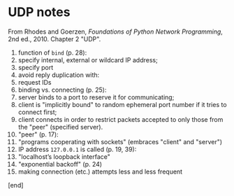 # UDP notes

From Rhodes and Goerzen, _Foundations of Python Network Programming_, 2nd ed., 2010. Chapter 2 "UDP".

 1. function of `bind` (p. 28):
   2. specify internal, external or wildcard IP address;
   2. specify port
 1. avoid reply duplication with:
   2. request IDs
 1. binding vs. connecting (p. 25):
   2. server binds to a port to reserve it for communicating;
   2. client is "implicitly bound" to random ephemeral port number if it tries to connect first;
   2. client connects in order to restrict packets accepted to only those from the "peer" (specified server).
 1. "peer" (p. 17):
   2. "programs cooperating with sockets" (embraces "client" and "server")
 1. IP address `127.0.0.1` is called (p. 19, 39):
   2. "localhost’s loopback interface"
 1. "exponential backoff" (p. 24)
   2. making connection (etc.) attempts less and less frequent

[end]
